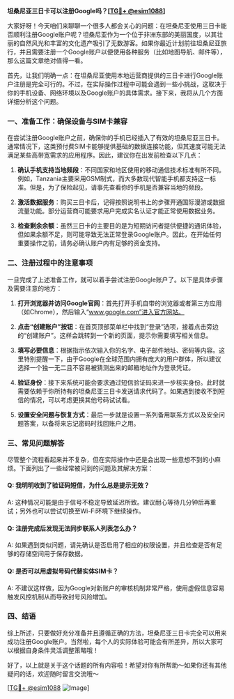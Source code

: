 **坦桑尼亚三日卡可以注册Google吗？[[TG💪+ @esim1088](https://t.me/s/esim1088)]**

大家好呀！今天咱们来聊聊一个很多人都会关心的问题：在坦桑尼亚使用三日卡能否顺利注册Google账户呢？坦桑尼亚作为一个位于非洲东部的美丽国度，以其壮丽的自然风光和丰富的文化遗产吸引了无数游客。如果你最近计划前往坦桑尼亚旅行，并且需要注册一个Google账户以便使用各种服务（比如地图导航、邮件等），那么这篇文章绝对值得一看。

首先，让我们明确一点：在坦桑尼亚使用本地运营商提供的三日卡进行Google账户注册是完全可行的。不过，在实际操作过程中可能会遇到一些小挑战，这取决于你的手机设备、网络环境以及Google账户的具体需求。接下来，我将从几个方面详细分析这个问题。

### 一、准备工作：确保设备与SIM卡兼容

在尝试注册Google账户之前，确保你的手机已经插入了有效的坦桑尼亚三日卡。通常情况下，这类预付费SIM卡能够提供基础的数据连接功能，但其速度可能无法满足某些高带宽需求的应用程序。因此，建议你在出发前检查以下几点：

1. **确认手机支持当地频段**：不同国家和地区使用的移动通信技术标准有所不同。例如，Tanzania主要采用GSM制式，而大多数现代智能手机都支持这一标准。但是，为了保险起见，请事先查看你的手机是否兼容当地的频段。
   
2. **激活数据服务**：购买三日卡后，记得按照说明书上的步骤开通国际漫游或数据流量功能。部分运营商可能要求用户完成实名认证才能正常使用数据业务。

3. **检查剩余余额**：虽然三日卡的主要目的是为短期访问者提供便捷的通讯体验，但如果余额不足，则可能导致无法正常登录Google账户。因此，在开始任何重要操作之前，请务必确认账户内有足够的资金支持。

### 二、注册过程中的注意事项

一旦完成了上述准备工作，就可以着手尝试注册Google账户了。以下是具体步骤及需要注意的地方：

1. **打开浏览器并访问Google官网**：首先打开手机自带的浏览器或者第三方应用（如Chrome），然后输入“www.google.com”进入官方网站。

2. **点击“创建账户”按钮**：在首页顶部菜单栏中找到“登录”选项，接着点击旁边的“创建账户”。这样会跳转到一个新的页面，提示你需要填写相关信息。

3. **填写必要信息**：根据指示依次输入你的名字、电子邮件地址、密码等内容。这里特别提醒一下，由于Google在全球范围内拥有庞大的用户群体，所以建议选择一个独一无二且不容易被猜测出来的邮箱地址作为登录凭证。

4. **验证身份**：接下来系统可能会要求通过短信验证码来进一步核实身份。此时就需要依赖于你所持有的坦桑尼亚三日卡发送请求代码了。如果遇到接收不到短信的情况，可以考虑更换其他号码试试看。

5. **设置安全问题与恢复方式**：最后一步就是设置一系列备用联系方式以及安全问题答案，以备将来忘记密码时找回账户之用。

### 三、常见问题解答

尽管整个流程看起来并不复杂，但在实际操作中还是会出现一些意想不到的小麻烦。下面列出了一些经常被问到的问题及其解决方案：

#### Q: 我明明收到了验证码短信，为什么总是提示无效？
A: 这种情况可能是由于信号不稳定导致延迟所致。建议耐心等待几分钟后再重试；另外也可以尝试切换至Wi-Fi环境下继续操作。

#### Q: 注册完成后发现无法同步联系人列表怎么办？
A: 如果遇到类似问题，请先确认是否启用了相应的权限设置，并且检查是否有足够的存储空间用于保存数据。

#### Q: 是否可以用虚拟号码代替实体SIM卡？
A: 不建议这样做，因为Google对新账户的审核机制非常严格，使用虚假信息容易触发风控机制从而导致封号风险增加。

### 四、结语

综上所述，只要做好充分准备并且遵循正确的方法，坦桑尼亚三日卡完全可以用来成功注册Google账户。当然啦，每个人的实际体验可能会有所差异，所以大家可以根据自身条件灵活调整策略哦！

好了，以上就是关于这个话题的所有内容啦！希望对你有所帮助～如果你还有其他疑问的话，欢迎随时留言交流哦～

[[TG💪+ @esim1088](https://t.me/s/esim1088) ![Image](https://i.postimg.cc/4NQfJmqS/Snipaste-2025-05-13-00-14-12.png)]